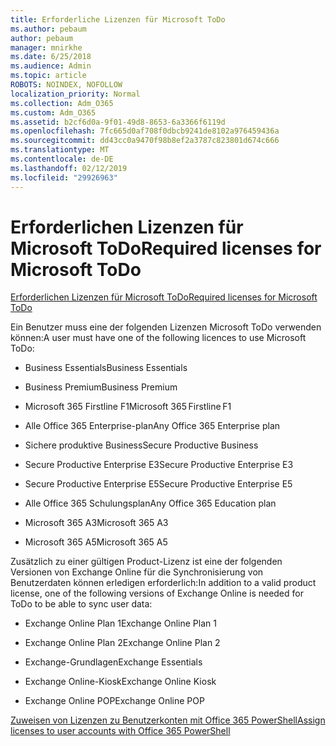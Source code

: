 ```yaml
---
title: Erforderliche Lizenzen für Microsoft ToDo
ms.author: pebaum
author: pebaum
manager: mnirkhe
ms.date: 6/25/2018
ms.audience: Admin
ms.topic: article
ROBOTS: NOINDEX, NOFOLLOW
localization_priority: Normal
ms.collection: Adm_O365
ms.custom: Adm_O365
ms.assetid: b2cf6d0a-9f01-49d8-8653-6a3366f6119d
ms.openlocfilehash: 7fc665d0af708f0dbcb9241de8102a976459436a
ms.sourcegitcommit: dd43cc0a9470f98b8ef2a3787c823801d674c666
ms.translationtype: MT
ms.contentlocale: de-DE
ms.lasthandoff: 02/12/2019
ms.locfileid: "29926963"
---
```

# <a name="required-licenses-for-microsoft-todo"></a><span data-ttu-id="d815c-102">Erforderlichen Lizenzen für Microsoft ToDo</span><span class="sxs-lookup"><span data-stu-id="d815c-102">Required licenses for Microsoft ToDo</span></span>

[<span data-ttu-id="d815c-103">Erforderlichen Lizenzen für Microsoft ToDo</span><span class="sxs-lookup"><span data-stu-id="d815c-103">Required licenses for Microsoft ToDo</span></span>](https://support.office.com/article/381e9d1b-c500-49b5-973e-890fd86528d7.aspx)
  
<span data-ttu-id="d815c-104">Ein Benutzer muss eine der folgenden Lizenzen Microsoft ToDo verwenden können:</span><span class="sxs-lookup"><span data-stu-id="d815c-104">A user must have one of the following licences to use Microsoft ToDo:</span></span>
  
- <span data-ttu-id="d815c-105">Business Essentials</span><span class="sxs-lookup"><span data-stu-id="d815c-105">Business Essentials</span></span>
    
- <span data-ttu-id="d815c-106">Business Premium</span><span class="sxs-lookup"><span data-stu-id="d815c-106">Business Premium</span></span>
    
- <span data-ttu-id="d815c-107">Microsoft 365 Firstline F1</span><span class="sxs-lookup"><span data-stu-id="d815c-107">Microsoft 365 Firstline F1</span></span>
    
- <span data-ttu-id="d815c-108">Alle Office 365 Enterprise-plan</span><span class="sxs-lookup"><span data-stu-id="d815c-108">Any Office 365 Enterprise plan</span></span>
    
- <span data-ttu-id="d815c-109">Sichere produktive Business</span><span class="sxs-lookup"><span data-stu-id="d815c-109">Secure Productive Business</span></span>
    
- <span data-ttu-id="d815c-110">Secure Productive Enterprise E3</span><span class="sxs-lookup"><span data-stu-id="d815c-110">Secure Productive Enterprise E3</span></span>
    
- <span data-ttu-id="d815c-111">Secure Productive Enterprise E5</span><span class="sxs-lookup"><span data-stu-id="d815c-111">Secure Productive Enterprise E5</span></span>
    
- <span data-ttu-id="d815c-112">Alle Office 365 Schulungsplan</span><span class="sxs-lookup"><span data-stu-id="d815c-112">Any Office 365 Education plan</span></span>
    
- <span data-ttu-id="d815c-113">Microsoft 365 A3</span><span class="sxs-lookup"><span data-stu-id="d815c-113">Microsoft 365 A3</span></span>
    
- <span data-ttu-id="d815c-114">Microsoft 365 A5</span><span class="sxs-lookup"><span data-stu-id="d815c-114">Microsoft 365 A5</span></span>
    
<span data-ttu-id="d815c-115">Zusätzlich zu einer gültigen Product-Lizenz ist eine der folgenden Versionen von Exchange Online für die Synchronisierung von Benutzerdaten können erledigen erforderlich:</span><span class="sxs-lookup"><span data-stu-id="d815c-115">In addition to a valid product license, one of the following versions of Exchange Online is needed for ToDo to be able to sync user data:</span></span> 
  
- <span data-ttu-id="d815c-116">Exchange Online Plan 1</span><span class="sxs-lookup"><span data-stu-id="d815c-116">Exchange Online Plan 1</span></span>
    
- <span data-ttu-id="d815c-117">Exchange Online Plan 2</span><span class="sxs-lookup"><span data-stu-id="d815c-117">Exchange Online Plan 2</span></span>
    
- <span data-ttu-id="d815c-118">Exchange-Grundlagen</span><span class="sxs-lookup"><span data-stu-id="d815c-118">Exchange Essentials</span></span>
    
- <span data-ttu-id="d815c-119">Exchange Online-Kiosk</span><span class="sxs-lookup"><span data-stu-id="d815c-119">Exchange Online Kiosk</span></span>
    
- <span data-ttu-id="d815c-120">Exchange Online POP</span><span class="sxs-lookup"><span data-stu-id="d815c-120">Exchange Online POP</span></span>
    
[<span data-ttu-id="d815c-121">Zuweisen von Lizenzen zu Benutzerkonten mit Office 365 PowerShell</span><span class="sxs-lookup"><span data-stu-id="d815c-121">Assign licenses to user accounts with Office 365 PowerShell</span></span>](https://docs.microsoft.com/office365/enterprise/powershell/assign-licenses-to-user-accounts-with-office-365-powershell )
  

